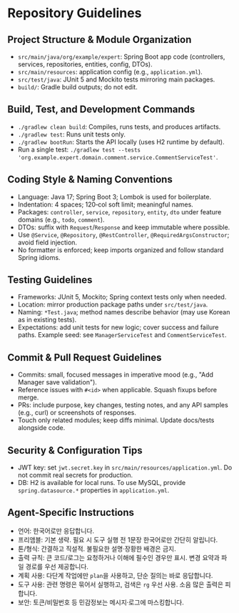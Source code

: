 # Repository Guidelines

## Project Structure & Module Organization
- `src/main/java/org/example/expert`: Spring Boot app code (controllers, services, repositories, entities, config, DTOs).
- `src/main/resources`: application config (e.g., `application.yml`).
- `src/test/java`: JUnit 5 and Mockito tests mirroring main packages.
- `build/`: Gradle build outputs; do not edit.

## Build, Test, and Development Commands
- `./gradlew clean build`: Compiles, runs tests, and produces artifacts.
- `./gradlew test`: Runs unit tests only.
- `./gradlew bootRun`: Starts the API locally (uses H2 runtime by default).
- Run a single test: `./gradlew test --tests 'org.example.expert.domain.comment.service.CommentServiceTest'`.

## Coding Style & Naming Conventions
- Language: Java 17; Spring Boot 3; Lombok is used for boilerplate.
- Indentation: 4 spaces; 120‑col soft limit; meaningful names.
- Packages: `controller`, `service`, `repository`, `entity`, `dto` under feature domains (e.g., `todo`, `comment`).
- DTOs: suffix with `Request`/`Response` and keep immutable where possible.
- Use `@Service`, `@Repository`, `@RestController`, `@RequiredArgsConstructor`; avoid field injection.
- No formatter is enforced; keep imports organized and follow standard Spring idioms.

## Testing Guidelines
- Frameworks: JUnit 5, Mockito; Spring context tests only when needed.
- Location: mirror production package paths under `src/test/java`.
- Naming: `*Test.java`; method names describe behavior (may use Korean as in existing tests).
- Expectations: add unit tests for new logic; cover success and failure paths. Example seed: see `ManagerServiceTest` and `CommentServiceTest`.

## Commit & Pull Request Guidelines
- Commits: small, focused messages in imperative mood (e.g., "Add Manager save validation").
- Reference issues with `#<id>` when applicable. Squash fixups before merge.
- PRs: include purpose, key changes, testing notes, and any API samples (e.g., curl) or screenshots of responses.
- Touch only related modules; keep diffs minimal. Update docs/tests alongside code.

## Security & Configuration Tips
- JWT key: set `jwt.secret.key` in `src/main/resources/application.yml`. Do not commit real secrets for production.
- DB: H2 is available for local runs. To use MySQL, provide `spring.datasource.*` properties in `application.yml`.

## Agent-Specific Instructions
- 언어: 한국어로만 응답합니다.
- 프리앰블: 기본 생략. 필요 시 도구 실행 전 1문장 한국어로만 간단히 알립니다.
- 톤/형식: 간결하고 직설적. 불필요한 설명·장황한 배경은 금지.
- 출력 규칙: 큰 코드/로그는 요청하거나 이해에 필수인 경우만 표시. 변경 요약과 파일 경로를 우선 제공합니다.
- 계획 사용: 다단계 작업에만 `plan`을 사용하고, 단순 질의는 바로 응답합니다.
- 도구 사용: 관련 명령은 묶어서 실행하고, 검색은 `rg` 우선 사용. 소음 많은 출력은 피합니다.
- 보안: 토큰/비밀번호 등 민감정보는 메시지·로그에 마스킹합니다.
